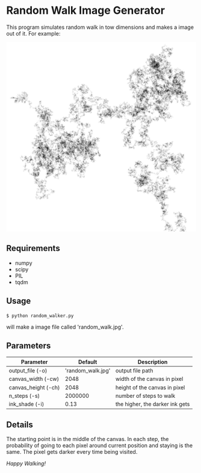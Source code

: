 # Random Walk Image Generator

This program simulates random walk in tow dimensions and makes a image out of it.
For example:

![Random walk image example](./random_walk_example.jpg)

## Requirements

* numpy
* scipy
* PIL
* tqdm


## Usage

```
$ python random_walker.py
```
will make a image file called 'random_walk.jpg'.


## Parameters

| Parameter           | Default           | Description                     |
|---------------------|-------------------|---------------------------------|
| output_file (-o)    | 'random_walk.jpg' | output file path                |
| canvas_width (-cw)  | 2048              | width of the canvas in pixel    |
| canvas_height (-ch) | 2048              | height of the canvas in pixel   |
| n_steps (-s)        | 2000000           | number of steps to walk         |
| ink_shade (-i)      | 0.13              | the higher, the darker ink gets |


## Details

The starting point is in the middle of the canvas. In each step, the probability of going to
each pixel around current position and staying is the same. The pixel gets darker every time being visited.

*Happy Walking!*